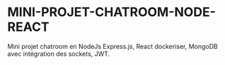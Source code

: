 # MINI-PROJET-CHATROOM-NODE-REACT
Mini projet chatroom en NodeJs Express.js, React dockeriser, MongoDB avec intégration des sockets, JWT.

